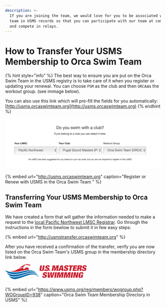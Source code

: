 ```yaml
---
description: >-
  If you are joining the team, we would love for you to be associated with the
  team in USMS records so that you can participate with our team at competitions
  and compete in relays.
---
```


# How to Transfer Your USMS Membership to Orca Swim Team

{% hint style="info" %}
The best way to ensure you are put on the Orca Swim Team in the USMS registry is to take care of it when you register or updating your renewal.  You can choose `PSM` as the club and then `ORCA`as the workout group. \(see immage below\).

You can also use this link which will pre-fill the fields for you automatically:  [http://usms.orcaswimteam.org](http://usms.orcaswimteam.org)
{% endhint %}

![](../.gitbook/assets/usms-pnw-psm-orca.png)

{% embed url="http://usms.orcaswimteam.org" caption="Register or Renew with USMS in the Orca Swim Team " %}

## Transferring Your USMS Membership to Orca Swim Team

We have created a form that will gather the information needed to make a request to the [local Pacific Northwest LMSC Registrar](https://www.usms.org/lmsc/lmscinfoform.php?LMSCID=36).  Go through the instructions in the form bewlow to submit it in few easy steps:

{% embed url="http://usmstransfer.orcaswimteam.org" %}

After you have received a confirmation of the transfer, verify you are now listed on the Orca Swim Team's USMS group in the membership directory link below.

![](../.gitbook/assets/usmslogo.png)

{% embed url="https://www.usms.org/reg/members/wogroup.php?WOGroupID=938" caption="Orca Swim Team Membership Directory in USMS" %}





